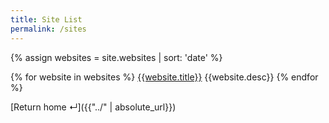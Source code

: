 ```yaml
---
title: Site List
permalink: /sites
---
```

{% assign websites = site.websites | sort: 'date' %}

{% for website in websites %}
  [{{website.title}}]({{website.uri}}) {{website.desc}}
{% endfor %}

[Return home ↵]({{"../" | absolute_url}})